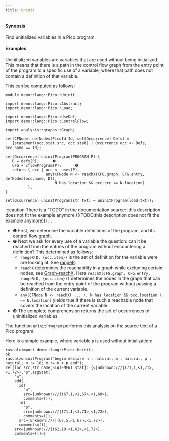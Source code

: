 ```yaml
---
title: Uninit
---
```


#### Synopsis

Find unitialized variables in a Pico program.

#### Examples

Uninitialized variables are variables that are used without being initialized.
This means that there is a path in the control flow graph from the entry point of the program
to a specific use of a variable, where that path does not contain a definition of that variable.

This can be computed as follows:

```rascal 
module demo::lang::Pico::Uninit

import demo::lang::Pico::Abstract;
import demo::lang::Pico::Load;

import demo::lang::Pico::UseDef;
import demo::lang::Pico::ControlFlow;

import analysis::graphs::Graph;

set[CFNode] defNodes(PicoId Id, set[Occurrence] Defs) =
   {statement(occ.stat.src, occ.stat) | Occurrence occ <- Defs, occ.name == Id};

set[Occurrence] uninitProgram(PROGRAM P) {
   D = defs(P);      ❶  
   CFG = cflowProgram(P);      ❶  
   return { occ | occ <- uses(P), 
                  any(CFNode N <- reachX(CFG.graph, CFG.entry, defNodes(occ.name, D)),
                      N has location && occ.src <= N.location) 
          }; 
}

set[Occurrence] uninitProgram(str txt) = uninitProgram(load(txt)); 

```

:::caution
There is a "TODO" in the documentation source:
	:this description does not fit the example anymore
(((TODO:this description does not fit the example anymore)))
:::
                
* ❶  First, we determine the variable definitions of the program, and its control flow graph.
* ❷  Next we ask for every use of a variable the question: can it be reached from the entries
    of the program without encountering a definition? This determined as follows:
    *  `rangeR(D, {occ.item})` is the set of definition for the variable were are looking at. See [rangeR](../../../../Library/Relation.md#Relation-rangeR).
    *  `reachX` determines the reachability in a graph while excluding certain nodes, see [Graph-reachX](../../../../Library/analysis/graphs/Graph.md#analysis::graphs::Graph-reachX). Here
        `reachX(CFG.graph, CFG.entry, rangeR(D, {occ.item}))` determines the nodes in the graph that can be reached from the
         entry point of the program without passing a definition of the current variable.
    *  `any(CFNode N <- reachX( ... ), N has location && occ.location \<= N.location)` yields true if there is such a reachable node
        that covers the location of the current variable.
* ❸  The complete comprehension returns the set of occurrences of uninitialized variables.


The function `uninitProgram` performs this analysis on the source text of a Pico program.

Here is a simple example, where variable `p` is used without intialization:

```rascal-shell 
rascal>import demo::lang::Pico::Uninit;
ok
rascal>uninitProgram("begin declare n : natural, m : natural, p : natural; n := 10; m := n + p end");
rel[loc src,str name,STATEMENT stat]: {<|unknown:///|(71,1,<1,71>,<1,72>),"p",asgStat(
    "m",
    add(
      id(
        "n",
        src=|unknown:///|(67,1,<1,67>,<1,68>),
        comments=()),
      id(
        "p",
        src=|unknown:///|(71,1,<1,71>,<1,72>),
        comments=()),
      src=|unknown:///|(67,5,<1,67>,<1,72>),
      comments=()),
    src=|unknown:///|(62,10,<1,62>,<1,72>),
    comments=())>}
```



